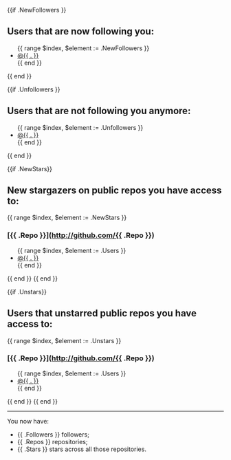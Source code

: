 {{if .NewFollowers }}
## Users that are now **following** you:

<ul>
{{ range $index, $element := .NewFollowers }}
<li><a href="http://github.com/{{ . }}">@{{ . }}</a></li>
{{ end }}
</ul>
{{ end }}

{{if .Unfollowers }}
## Users that are **not following** you anymore:

<ul>
{{ range $index, $element := .Unfollowers }}
<li><a href="http://github.com/{{ . }}">@{{ . }}</a></li>
{{ end }}
</ul>
{{ end }}

{{if .NewStars}}
## New stargazers on public repos you have access to:

{{ range $index, $element := .NewStars }}
### [{{ .Repo }}](http://github.com/{{ .Repo }})

<ul>
{{ range $index, $element := .Users }}
<li><a href="http://github.com/{{ . }}">@{{ . }}</a></li>
{{ end }}
</ul>
{{ end }}
{{ end }}

{{if .Unstars}}
## Users that unstarred public repos you have access to:

{{ range $index, $element := .Unstars }}
### [{{ .Repo }}](http://github.com/{{ .Repo }})

<ul>
{{ range $index, $element := .Users }}
<li><a href="http://github.com/{{ . }}">@{{ . }}</a></li>
{{ end }}
</ul>
{{ end }}
{{ end }}

---

You now have:

- {{ .Followers }} followers;
- {{ .Repos }} repositories;
- {{ .Stars }} stars across all those repositories.
